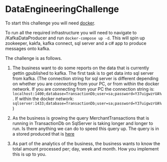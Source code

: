 # DataEngineeringChallenge

To start this challenge you will need [docker](https://www.docker.com/get-docker).

To run all the required infrastructure you will need to navigate to /KafkaDataProducer and run ```docker-compose up -d```. This will spin up zookeeper, kakfa, kafka connect, sql server and a c# app to produce messages onto kafka.

The challenge is as follows.
1) The business want to do some reports on the data that is currently gettin gpublished to kafka. The first task is to get data into sql server from kafka. (The connection string for sql server is different depending on whether you are connecting from your PC, or from within the docker network. If you are connecting from your PC the connection string is: ```localhost:1400;database=TransactionDb;user=sa;password=Y37uigwzrUA%```. If within the docker network: ```sqlserver:1433;database=TransactionDb;user=sa;password=Y37uigwzrUA%```)

2) As the business is growing the query MerchantTransactions that is running in TransactionDb on SqlServer is taking longer and longer to run. Is there anything we can do to speed this query up. The query is in a stored produced that is [here](https://github.com/Judopay/DataEngineeringChallenge/blob/master/KafkaDataProducer/KafkaDataProducer/Migrations/20180316141500_Initial.cs#L111)

3) As part of the analytics of the business, the business wants to know the total amount processed per; day, week and month. How you implement this is up to you. 
